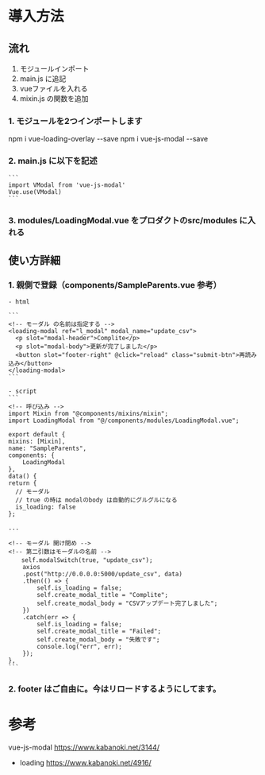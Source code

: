 # 導入方法
## 流れ
1. モジュールインポート
2. main.js に追記
3. vueファイルを入れる
4. mixin.js の関数を追加


### 1. モジュールを2つインポートします
npm i vue-loading-overlay --save
npm i vue-js-modal --save

### 2. main.js に以下を記述
    ```
    import VModal from 'vue-js-modal'
    Vue.use(VModal)
    ```

### 3. modules/LoadingModal.vue をプロダクトのsrc/modules に入れる


## 使い方詳細

### 1. 親側で登録（components/SampleParents.vue 参考）
    - html

    ```
    <!-- モーダル の名前は指定する -->
    <loading-modal ref="l_modal" modal_name="update_csv">
      <p slot="modal-header">Complite</p>
      <p slot="modal-body">更新が完了しました</p>
      <button slot="footer-right" @click="reload" class="submit-btn">再読み込み</button>
    </loading-modal>
    ```

    - script
    ```
    <!-- 呼び込み -->
    import Mixin from "@components/mixins/mixin";
    import LoadingModal from "@/components/modules/LoadingModal.vue";

    export default {
    mixins: [Mixin],
    name: "SampleParents",
    components: {
        LoadingModal
    },
    data() {
    return {
      // モーダル
      // true の時は modalのbody は自動的にグルグルになる
      is_loading: false
    };

    ...

    <!-- モーダル 開け閉め -->
    <!-- 第二引数はモーダルの名前 -->
    　  self.modalSwitch(true, "update_csv");
        axios
        .post("http://0.0.0.0:5000/update_csv", data)
        .then(() => {
            self.is_loading = false;
            self.create_modal_title = "Complite";
            self.create_modal_body = "CSVアップデート完了しました";
        })
        .catch(err => {
            self.is_loading = false;
            self.create_modal_title = "Failed";
            self.create_modal_body = "失敗です";
            console.log("err", err);
        });
    },
    ```

### 2. footer はご自由に。今はリロードするようにしてます。

# 参考
vue-js-modal
https://www.kabanoki.net/3144/

- loading
https://www.kabanoki.net/4916/